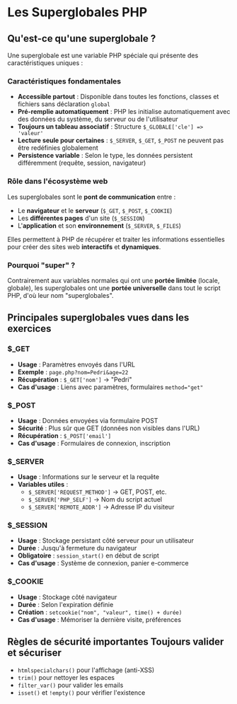 # Les Superglobales PHP

## Qu'est-ce qu'une superglobale ?

Une superglobale est une variable PHP spéciale qui présente des caractéristiques uniques :

### **Caractéristiques fondamentales**

- **Accessible partout** : Disponible dans toutes les fonctions, classes et fichiers sans déclaration `global`
- **Pré-remplie automatiquement** : PHP les initialise automatiquement avec des données du système, du serveur ou de l'utilisateur
- **Toujours un tableau associatif** : Structure `$_GLOBALE['cle'] => 'valeur'`
- **Lecture seule pour certaines** : `$_SERVER`, `$_GET`, `$_POST` ne peuvent pas être redéfinies globalement
- **Persistence variable** : Selon le type, les données persistent différemment (requête, session, navigateur)

### **Rôle dans l'écosystème web**

Les superglobales sont le **pont de communication** entre :

- Le **navigateur** et le **serveur** (`$_GET`, `$_POST`, `$_COOKIE`)
- Les **différentes pages** d'un site (`$_SESSION`)
- L'**application** et son **environnement** (`$_SERVER`, `$_FILES`)

Elles permettent à PHP de récupérer et traiter les informations essentielles pour créer des sites web **interactifs** et **dynamiques**.

### **Pourquoi "super" ?**

Contrairement aux variables normales qui ont une **portée limitée** (locale, globale), les superglobales ont une **portée universelle** dans tout le script PHP, d'où leur nom "superglobales".

## Principales superglobales vues dans les exercices

### **$\_GET**

- **Usage** : Paramètres envoyés dans l'URL
- **Exemple** : `page.php?nom=Pedri&age=22`
- **Récupération** : `$_GET['nom']` → "Pedri"
- **Cas d'usage** : Liens avec paramètres, formulaires `method="get"`

### **$\_POST**

- **Usage** : Données envoyées via formulaire POST
- **Sécurité** : Plus sûr que GET (données non visibles dans l'URL)
- **Récupération** : `$_POST['email']`
- **Cas d'usage** : Formulaires de connexion, inscription

### **$\_SERVER**

- **Usage** : Informations sur le serveur et la requête
- **Variables utiles** :
  - `$_SERVER['REQUEST_METHOD']` → GET, POST, etc.
  - `$_SERVER['PHP_SELF']` → Nom du script actuel
  - `$_SERVER['REMOTE_ADDR']` → Adresse IP du visiteur

### **$\_SESSION**

- **Usage** : Stockage persistant côté serveur pour un utilisateur
- **Durée** : Jusqu'à fermeture du navigateur
- **Obligatoire** : `session_start()` en début de script
- **Cas d'usage** : Système de connexion, panier e-commerce

### **$\_COOKIE**

- **Usage** : Stockage côté navigateur
- **Durée** : Selon l'expiration définie
- **Création** : `setcookie("nom", "valeur", time() + durée)`
- **Cas d'usage** : Mémoriser la dernière visite, préférences

## Règles de sécurité importantes **Toujours valider et sécuriser**

- `htmlspecialchars()` pour l'affichage (anti-XSS)
- `trim()` pour nettoyer les espaces
- `filter_var()` pour valider les emails
- `isset()` et `!empty()` pour vérifier l'existence
